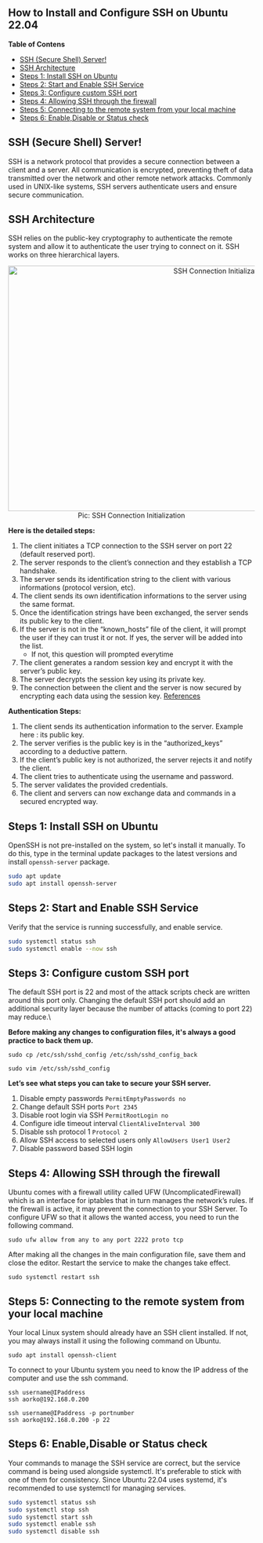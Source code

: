 
<h2>How to Install and Configure SSH on Ubuntu 22.04</h2>

**Table of Contens**
- [SSH (Secure Shell) Server!](#ssh-secure-shell-server)
- [SSH Architecture](#ssh-architecture)
- [Steps 1:  Install SSH on Ubuntu](#steps-1--install-ssh-on-ubuntu)
- [Steps 2: Start and Enable SSH Service](#steps-2-start-and-enable-ssh-service)
- [Steps 3: Configure custom SSH port](#steps-3-configure-custom-ssh-port)
- [Steps 4: Allowing SSH through the firewall](#steps-4-allowing-ssh-through-the-firewall)
- [Steps 5: Connecting to the remote system from your local machine](#steps-5-connecting-to-the-remote-system-from-your-local-machine)
- [Steps 6: Enable,Disable or Status check](#steps-6-enabledisable-or-status-check)

## SSH (Secure Shell) Server!
SSH is a network protocol that provides a secure connection between a client and a server. All communication is encrypted, preventing theft of data transmitted over the network and other remote network attacks.
Commonly used in UNIX-like systems, SSH servers authenticate users and ensure secure communication.

## SSH Architecture
SSH relies on the public-key cryptography to authenticate the remote system and allow it to authenticate the user trying to connect on it. SSH works on three hierarchical layers.
<p align="center">
  <img src="./image/ssh_connection_init.png" alt="SSH Connection Initialization" title="SSH Connection Initialization" height="500" width="850"/>
  <br/>
  Pic: SSH Connection Initialization
</p>

**Here is the detailed steps:**

1. The client initiates a TCP connection to the SSH server on port 22 (default reserved port).
2. The server responds to the client’s connection and they establish a TCP handshake.
3. The server sends its identification string to the client with various informations (protocol version, etc).
4. The client sends its own identification informations to the server using the same format.
5. Once the identification strings have been exchanged, the server sends its public key to the client.
6. If the server is not in the “known_hosts” file of the client, it will prompt the user if they can trust it or not. If yes, the server will be added into the list.
   - If not, this question will prompted everytime
7. The client generates a random session key and encrypt it with the server’s public key.
8. The server decrypts the session key using its private key.
9. The connection between the client and the server is now secured by encrypting each data using the session key.
[References](https://blog.zedas.fr/posts/linux-explained-8-ssh/)

**Authentication Steps:**
1. The client sends its authentication information to the server. Example here : its public key.
2. The server verifies is the public key is in the “authorized_keys” according to a deductive pattern.
3. If the client’s public key is not authorized, the server rejects it and notify the client.
4. The client tries to authenticate using the username and password.
5. The server validates the provided credentials.
6. The client and servers can now exchange data and commands in a secured encrypted way.

## Steps 1:  Install SSH on Ubuntu
OpenSSH is not pre-installed on the system, so let's install it manually. To do this, type in the terminal update packages to the latest versions and install `openssh-server` package.
```bash
sudo apt update
sudo apt install openssh-server
```

## Steps 2: Start and Enable SSH Service
Verify that the service is running successfully, and enable service.
```bash
sudo systemctl status ssh
sudo systemctl enable --now ssh
```

## Steps 3: Configure custom SSH port
The default SSH port is 22 and most of the attack scripts check are written around this port only. Changing the default SSH port should add an additional security layer because the number of attacks (coming to port 22) may reduce.\

**Before making any changes to configuration files, it's always a good practice to back them up.** 

`sudo cp /etc/ssh/sshd_config /etc/ssh/sshd_config_back`

`sudo vim /etc/ssh/sshd_config`

**Let’s see what steps you can take to secure your SSH server.**

1. Disable empty passwords `PermitEmptyPasswords no`
2. Change default SSH ports `Port 2345`
3. Disable root login via SSH `PermitRootLogin no`
4. Configure idle timeout interval `ClientAliveInterval 300`
5. Disable ssh protocol 1 `Protocol 2`
6. Allow SSH access to selected users only `AllowUsers User1 User2`
7. Disable password based SSH login


## Steps 4: Allowing SSH through the firewall
Ubuntu comes with a firewall utility called UFW (UncomplicatedFirewall) which is an interface for iptables that in turn manages the network’s rules. If the firewall is active, it may prevent the connection to your SSH Server.
To configure UFW so that it allows the wanted access, you need to run the following command.

`sudo ufw allow from any to any port 2222 proto tcp`

After making all the changes in the main configuration file, save them and close the editor. Restart the service to make the changes take effect.

`sudo systemctl restart ssh`

## Steps 5: Connecting to the remote system from your local machine
Your local Linux system should already have an SSH client installed. If not, you may always install it using the following command on Ubuntu.

`sudo apt install openssh-client`

To connect to your Ubuntu system you need to know the IP address of the computer and use the ssh command.

`ssh username@IPaddress `\
`ssh aorko@192.168.0.200`

`ssh username@IPaddress -p portnumber`\
`ssh aorko@192.168.0.200 -p 22`

## Steps 6: Enable,Disable or Status check
Your commands to manage the SSH service are correct, but the service command is being used alongside systemctl. It's preferable to stick with one of them for consistency. Since Ubuntu 22.04 uses systemd, it's recommended to use systemctl for managing services.
```bash
sudo systemctl status ssh
sudo systemctl stop ssh
sudo systemctl start ssh
sudo systemctl enable ssh
sudo systemctl disable ssh
```
